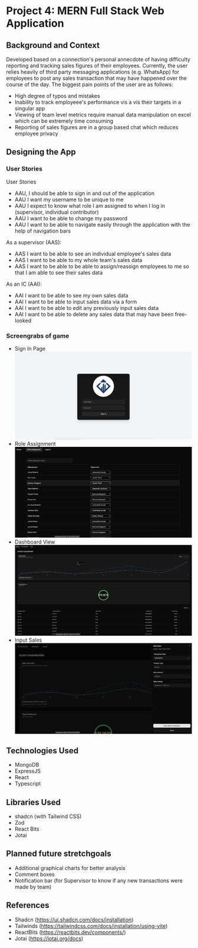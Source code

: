 # Project 4: MERN Full Stack Web Application

## Background and Context

Developed based on a connection's personal annecdote of having difficulty reporting and tracking sales figures of their employees. Currently, the user relies heavily of third party messaging applications (e.g. WhatsApp) for employees to post any sales transaction that may have happened over the course of the day. The biggest pain points of the user are as follows:

- High degree of typos and mistakes
- Inability to track employeee's performance vis a vis their targets in a singular app
- Viewing of team level metrics require manual data manipulation on excel which can be extremely time consuming
- Reporting of sales figures are in a group based chat which reduces employee privacy

## Designing the App

### User Stories

User Stories

- AAU, I should be able to sign in and out of the application
- AAU I want my username to be unique to me
- AAU I expect to know what role I am assigned to when I log in (supervisor, individual contributor)
- AAU I want to be able to change my password
- AAU I want to be able to navigate easily through the application with the help of navigation bars

As a supervisor (AAS):

- AAS I want to be able to see an individual employee's sales data
- AAS I want to be able to my whole team's sales data
- AAS I want to be able to be able to assign/reassign employees to me so that I am able to see their sales data

As an IC (AAI):

- AAI I want to be able to see my own sales data
- AAI I want to be able to input sales data via a form
- AAI I want to be able to edit any previously input sales data
- AAI I want to be able to delete any sales data that may have been free-looked

### Screengrabs of game

- Sign In Page![Sign In page](README_images/signin_page.png)
- Role Assignment![Role Assignment](README_images/role_assignment.png)
- Dashboard View![dashboard](README_images/dashboard.png)
- Input Sales![Sales Input](README_images/inputsales.png)

## Technologies Used

- MongoDB
- ExpressJS
- React
- Typescript

## Libraries Used

- shadcn (with Tailwind CSS)
- Zod
- React Bits
- Jotai

## Planned future stretchgoals

- Additional graphical charts for better analysis
- Comment boxes
- Notification bar (for Supervisor to know if any new transactions were made by team)

## References

- Shadcn (https://ui.shadcn.com/docs/installation)
- Tailwinds (https://tailwindcss.com/docs/installation/using-vite)
- ReactBits (https://reactbits.dev/components/)
- Jotai (https://jotai.org/docs)
